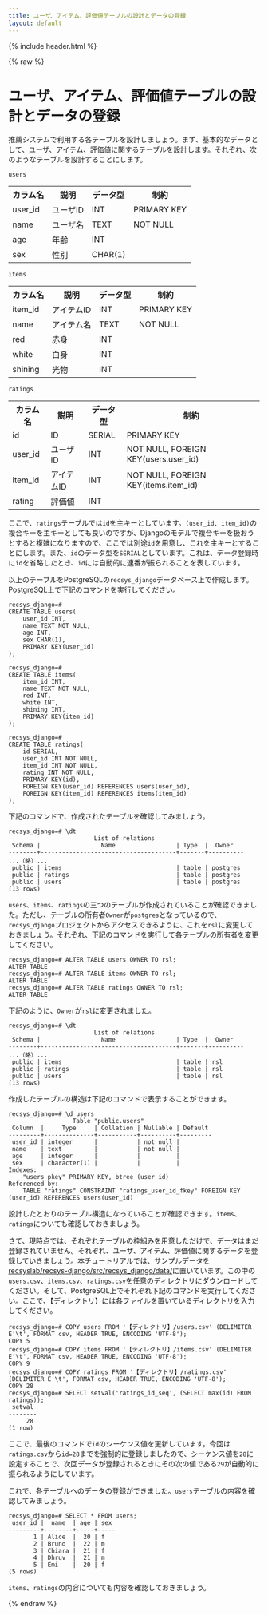 ```yaml
---
title: ユーザ、アイテム、評価値テーブルの設計とデータの登録
layout: default
---
```


{% include header.html %}

{% raw %}

# ユーザ、アイテム、評価値テーブルの設計とデータの登録

推薦システムで利用する各テーブルを設計しましょう。まず、基本的なデータとして、ユーザ、アイテム、評価値に関するテーブルを設計します。それぞれ、次のようなテーブルを設計することにします。

`users`
<table>
    <tr><th>カラム名</th><th>説明</th><th>データ型</th><th>制約</th></tr>
    <tr><td>user_id</td><td>ユーザID</td><td>INT</td><td>PRIMARY KEY</td></tr>
    <tr><td>name</td><td>ユーザ名</td><td>TEXT</td><td>NOT NULL</td></tr>
    <tr><td>age</td><td>年齢</td><td>INT</td><td></td></tr>
    <tr><td>sex</td><td>性別</td><td>CHAR(1)</td><td></td></tr>
</table>

`items`
<table>
    <tr><th>カラム名</th><th>説明</th><th>データ型</th><th>制約</th></tr>
    <tr><td>item_id</td><td>アイテムID</td><td>INT</td><td>PRIMARY KEY</td></tr>
    <tr><td>name</td><td>アイテム名</td><td>TEXT</td><td>NOT NULL</td></tr>
    <tr><td>red</td><td>赤身</td><td>INT</td><td></td></tr>
    <tr><td>white</td><td>白身</td><td>INT</td><td></td></tr>
    <tr><td>shining</td><td>光物</td><td>INT</td><td></td></tr>
</table>

`ratings`
<table>
    <tr><th>カラム名</th><th>説明</th><th>データ型</th><th>制約</th></tr>
    <tr><td>id</td><td>ID</td><td>SERIAL</td><td>PRIMARY KEY</td></tr>
    <tr><td>user_id</td><td>ユーザID</td><td>INT</td><td>NOT NULL, FOREIGN KEY(users.user_id) </td></tr>
    <tr><td>item_id</td><td>アイテムID</td><td>INT</td><td>NOT NULL, FOREIGN KEY(items.item_id)</td></tr>
    <tr><td>rating</td><td>評価値</td><td>INT</td><td></td></tr>
</table>

ここで、`ratings`テーブルでは`id`を主キーとしています。`(user_id, item_id)`の複合キーを主キーとしても良いのですが、Djangoのモデルで複合キーを扱おうとすると複雑になりますので、ここでは別途`id`を用意し、これを主キーとすることにします。また、`id`のデータ型を`SERIAL`としています。これは、データ登録時に`id`を省略したとき、`id`には自動的に連番が振られることを表しています。

以上のテーブルをPostgreSQLの`recsys_django`データベース上で作成します。PostgreSQL上で下記のコマンドを実行してください。

```pgsql
recsys_django=#
CREATE TABLE users(
    user_id INT,
    name TEXT NOT NULL,
    age INT,
    sex CHAR(1),
    PRIMARY KEY(user_id)
);

recsys_django=#
CREATE TABLE items(
    item_id INT,
    name TEXT NOT NULL,
    red INT,
    white INT,
    shining INT,
    PRIMARY KEY(item_id)
);

recsys_django=#
CREATE TABLE ratings(
    id SERIAL,
    user_id INT NOT NULL,
    item_id INT NOT NULL,
    rating INT NOT NULL,
    PRIMARY KEY(id),
    FOREIGN KEY(user_id) REFERENCES users(user_id),
    FOREIGN KEY(item_id) REFERENCES items(item_id)
);
```

下記のコマンドで、作成されたテーブルを確認してみましょう。
```pgsql
recsys_django=# \dt
                        List of relations
 Schema |                 Name                 | Type  |  Owner   
--------+--------------------------------------+-------+----------
...（略）...
 public | items                                | table | postgres
 public | ratings                              | table | postgres
 public | users                                | table | postgres
(13 rows)
```

`users`、`items`、`ratings`の三つのテーブルが作成されていることが確認できました。ただし、テーブルの所有者`Owner`が`postgres`となっているので、`recsys_django`プロジェクトからアクセスできるように、これを`rsl`に変更しておきましょう。それぞれ、下記のコマンドを実行して各テーブルの所有者を変更してください。

```pgsql
recsys_django=# ALTER TABLE users OWNER TO rsl;
ALTER TABLE
recsys_django=# ALTER TABLE items OWNER TO rsl;
ALTER TABLE
recsys_django=# ALTER TABLE ratings OWNER TO rsl;
ALTER TABLE
```

下記のように、`Owner`が`rsl`に変更されました。

```pgsql
recsys_django=# \dt
                        List of relations
 Schema |                 Name                 | Type  |  Owner   
--------+--------------------------------------+-------+----------
...（略）...
 public | items                                | table | rsl
 public | ratings                              | table | rsl
 public | users                                | table | rsl
(13 rows)
```

作成したテーブルの構造は下記のコマンドで表示することができます。

```pgsql
recsys_django=# \d users
                  Table "public.users"
 Column  |     Type     | Collation | Nullable | Default 
---------+--------------+-----------+----------+---------
 user_id | integer      |           | not null | 
 name    | text         |           | not null | 
 age     | integer      |           |          | 
 sex     | character(1) |           |          | 
Indexes:
    "users_pkey" PRIMARY KEY, btree (user_id)
Referenced by:
    TABLE "ratings" CONSTRAINT "ratings_user_id_fkey" FOREIGN KEY (user_id) REFERENCES users(user_id)
```

設計したとおりのテーブル構造になっていることが確認できます。`items`、`ratings`についても確認しておきましょう。

さて、現時点では、それぞれテーブルの枠組みを用意しただけで、データはまだ登録されていません。それぞれ、ユーザ、アイテム、評価値に関するデータを登録していきましょう。本チュートリアルでは、サンプルデータを[recsyslab/recsys-django/src/recsys_django/data/](https://github.com/recsyslab/recsys-django/tree/main/src/recsys_django/data)に置いています。この中の`users.csv`、`items.csv`、`ratings.csv`を任意のディレクトリにダウンロードしてください。そして、PostgreSQL上でそれぞれ下記のコマンドを実行してください。ここで、【ディレクトリ】には各ファイルを置いているディレクトリを入力してください。

```pgsql
recsys_django=# COPY users FROM '【ディレクトリ】/users.csv' (DELIMITER E'\t', FORMAT csv, HEADER TRUE, ENCODING 'UTF-8');
COPY 5
recsys_django=# COPY items FROM '【ディレクトリ】/items.csv' (DELIMITER E'\t', FORMAT csv, HEADER TRUE, ENCODING 'UTF-8');
COPY 9
recsys_django=# COPY ratings FROM '【ディレクトリ】/ratings.csv' (DELIMITER E'\t', FORMAT csv, HEADER TRUE, ENCODING 'UTF-8');
COPY 28
recsys_django=# SELECT setval('ratings_id_seq', (SELECT max(id) FROM ratings));
 setval 
--------
     28
(1 row)
```

ここで、最後のコマンドで`id`のシーケンス値を更新しています。今回は`ratings.csv`から`id=28`までを強制的に登録しましたので、シーケンス値を`28`に設定することで、次回データが登録されるときにその次の値である`29`が自動的に振られるようにしています。

これで、各テーブルへのデータの登録ができました。`users`テーブルの内容を確認してみましょう。

```pgsql
recsys_django=# SELECT * FROM users;
 user_id |  name  | age | sex 
---------+--------+-----+-----
       1 | Alice  |  20 | f
       2 | Bruno  |  22 | m
       3 | Chiara |  21 | f
       4 | Dhruv  |  21 | m
       5 | Emi    |  20 | f
(5 rows)
```

`items`、`ratings`の内容についても内容を確認しておきましょう。

{% endraw %}
